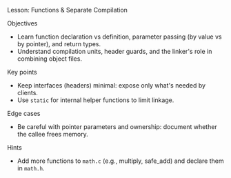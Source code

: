 Lesson: Functions & Separate Compilation

Objectives
- Learn function declaration vs definition, parameter passing (by value vs by pointer), and return types.
- Understand compilation units, header guards, and the linker's role in combining object files.

Key points
- Keep interfaces (headers) minimal: expose only what's needed by clients.
- Use `static` for internal helper functions to limit linkage.

Edge cases
- Be careful with pointer parameters and ownership: document whether the callee frees memory.

Hints
- Add more functions to `math.c` (e.g., multiply, safe_add) and declare them in `math.h`.
